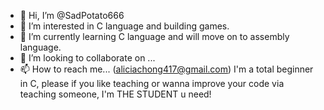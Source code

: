 - 👋 Hi, I’m @SadPotato666
- 👀 I’m interested in C language and building games.
- 🌱 I’m currently learning C language and will move on to assembly language.
- 💞️ I’m looking to collaborate on ...
- 📫 How to reach me... (aliciachong417@gmail.com)
I'm a total beginner in C, please if you like teaching or wanna improve your code via teaching someone, I'm THE STUDENT u need!

<!---
SadPotato666/SadPotato666 is a ✨ special ✨ repository because its `README.md` (this file) appears on your GitHub profile.
You can click the Preview link to take a look at your changes.
--->
